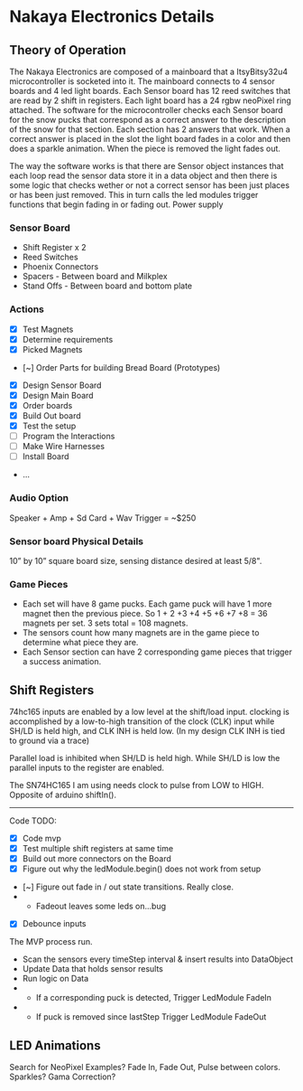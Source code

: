 # Nakaya Electronics Details

## Theory of Operation
The Nakaya Electronics are composed of a mainboard that a ItsyBitsy32u4 microcontroller is socketed into it. The mainboard connects to 4 sensor boards and 4 led light boards. Each Sensor board has 12 reed switches that are read by 2 shift in registers.  Each light board has a 24 rgbw neoPixel ring attached. The software for the microcontroller checks each Sensor board for the snow pucks that correspond as a correct answer to the description of the snow for that section. Each section has 2 answers that work. When a correct answer is placed in the slot the light board fades in a color and then does a sparkle animation. When the piece is removed the light fades out.  

The way the software works is that there are Sensor object instances that each loop read the sensor data store it in a data object
and then there is some logic that checks wether or not a correct sensor has been just places or has been just removed. This in turn
calls the led modules trigger functions that begin fading in or fading out.
Power supply

### Sensor Board
- Shift Register x 2
- Reed Switches
- Phoenix Connectors
- Spacers - Between board and Milkplex
- Stand Offs - Between board and bottom plate

### Actions
- [x] Test Magnets
- [x] Determine requirements
- [x] Picked Magnets
- [~] Order Parts for building Bread Board (Prototypes)
- [x] Design Sensor Board
- [x] Design Main Board
- [x] Order boards
- [x] Build Out board
- [x] Test the setup
- [ ] Program the Interactions
- [ ] Make Wire Harnesses
- [ ] Install Board 
- ...

### Audio Option
Speaker + Amp + Sd Card + Wav Trigger = ~$250

### Sensor board Physical Details
 10” by 10” square board size, sensing distance desired at least 5/8". 

### Game Pieces
- Each set will have 8 game pucks. Each game puck will have 1 more magnet then the
previous piece. So 1 + 2 +3 +4 +5 +6 +7 +8 = 36 magnets per set.
3 sets total = 108 magnets.
- The sensors count how many magnets are in the game piece to determine what
piece they are. 
- Each Sensor section can have 2 corresponding game pieces that trigger a success animation.

## Shift Registers

74hc165 inputs are enabled by a low level at the shift/load input.
clocking is accomplished by a low-to-high transition of the clock (CLK) input
while SH/LD is held high, and CLK INH is held low. (In my design CLK INH is
tied to ground via a trace)

Parallel load is inhibited when SH/LD is held high. While SH/LD is low the parallel
inputs to the register are enabled.

The SN74HC165 I am using needs clock to pulse from LOW to HIGH. Opposite of arduino
shiftIn().

----
Code TODO:
- [x] Code mvp
- [x] Test multiple shift registers at same time
- [x] Build out more connectors on the Board
- [x] Figure out why the ledModule.begin() does not work from setup
- [~] Figure out fade in / out state transitions. Really close.
- - Fadeout leaves some leds on...bug 
- [x] Debounce inputs

The MVP process run.
- Scan the sensors every timeStep interval & insert results into DataObject
- Update Data that holds sensor results
- Run logic on Data 
- - If a corresponding puck is detected, Trigger LedModule FadeIn
- - If puck is removed since lastStep Trigger LedModule FadeOut


## LED Animations
Search for NeoPixel Examples?
Fade In, Fade Out, Pulse between colors.
Sparkles? 
Gama Correction? 
